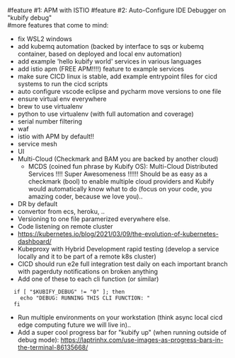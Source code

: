 #feature #1: APM with ISTIO
#feature #2: Auto-Configure IDE Debugger on "kubify debug"  
#more features that come to mind:
- fix WSL2 windows
- add kubemq automation (backed by interface to sqs or kubemq container, based on deployed and local env automation)
- add example 'hello kubify world' services in various languages
- add istio apm (FREE APM!!!!) feature to example services
- make sure CICD linux is stable, add example entrypoint files for cicd systems to run the cicd scripts
- auto configure vscode eclipse and pycharm move versions to one file
- ensure virtual env everywhere
- brew to use virtualenv
- python to use virtualenv (with full automation and coverage)
- serial number filtering 
- waf
- istio with APM by default!!
- service mesh
- UI
- Multi-Cloud (Checkmark and BAM you are backed by another cloud)
	- MCDS (coined fun phrase by Kubify OS): Multi-Cloud Distributed Services !!!! Super Awesomeness !!!!!! Should be as easy as a checkmark (bool) to enable multiple cloud providers and Kubify would automatically know what to do (focus on your code, you amazing coder, because we love you)..
- DR by default 
- convertor from ecs, heroku, ..
- Versioning to one file paramerized everywhere else. 
- Code listening on remote cluster
- https://kubernetes.io/blog/2021/03/09/the-evolution-of-kubernetes-dashboard/
- Kubeproxy with Hybrid Development rapid testing (develop a service locally and it to be part of a remote k8s cluster)
- CICD should run e2e full integration test daily on each important branch with pagerduty notifications on broken anything
- Add one of these to each cli function (or similar)
```
  if [ "$KUBIFY_DEBUG" != "0" ]; then
    echo "DEBUG: RUNNING THIS CLI FUNCTION: "
  fi
```
- Run multiple environments on your workstation (think async local cicd edge computing future we will live in)..
- Add a super cool progress bar for "kubify up" (when running outside of debug mode): https://laptrinhx.com/use-images-as-progress-bars-in-the-terminal-86135668/
